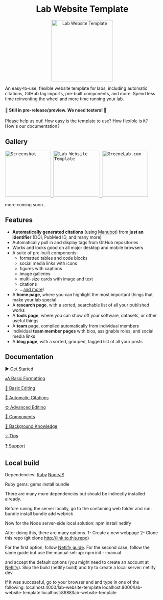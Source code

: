 <h1 align="center">Lab Website Template</h1>
<p align="center">
<img height="200" src="https://raw.githubusercontent.com/greenelab/lab-website-template/main/favicons/share-thumbnail.jpg?raw=true" alt="Lab Website Template">
</p>
An easy-to-use, flexible website template for labs, including automatic citations, GitHub tag imports, pre-built components, and more.
Spend less time reinventing the wheel and more time running your lab.

#### 🔔 Still in pre-release/preview. We need testers! 🔔

Please help us out!
How easy is the template to use?
How flexible is it?
How's our documentation?

## Gallery

<kbd>
  <a href="https://user-images.githubusercontent.com/8326331/112500343-acc58480-8d5e-11eb-9795-9592625872fc.png">
    <img src="https://user-images.githubusercontent.com/8326331/112500343-acc58480-8d5e-11eb-9795-9592625872fc.png" height="150px" alt="Screenshot" />
  </a>
</kbd>

<kbd>
  <a href="https://greenelab.github.io/lab-website-template/">
    <img src="https://raw.githubusercontent.com/greenelab/lab-website-template/main/favicons/share-thumbnail.jpg?raw=true" height="150px" alt="Lab Website Template" />
  </a>
</kbd>

<kbd>
  <a href="https://greenelab.com/">
    <img src="https://greenelab.com/favicons/share-thumbnail.jpg" height="150px" alt="GreeneLab.com" />
  </a>
</kbd>

more coming soon...

## Features

- **Automatically generated citations** (using [Manubot](https://manubot.org)) from **just an identifier** (DOI, PubMed ID, and many more)
- Automatically pull in and display tags from GitHub repositories
- Works and looks good on all major desktop and mobile browsers
- A suite of pre-built components:
  - formatted tables and code blocks
  - social media links with icons
  - figures with captions
  - image galleries
  - multi-size cards with image and text
  - citations
  - ...[and more](https://github.com/greenelab/lab-website-template/wiki/Components)!
- A **home page**, where you can highlight the most important things that make your lab special
- A **research page**, with a sorted, searchable list of all your published works
- A **tools page**, where you can show off your software, datasets, or other useful things
- A **team** page, compiled automatically from individual members
- Individual **team member pages** with bios, assignable roles, and social media links
- A **blog page**, with a sorted, grouped, tagged list of all your posts

## Documentation

[▶️ Get Started](https://github.com/greenelab/lab-website-template/wiki/Get-Started)

[🗚 Basic Formatting](https://github.com/greenelab/lab-website-template/wiki/Basic-Formatting)

[📝 Basic Editing](https://github.com/greenelab/lab-website-template/wiki/Basic-Editing)

[🤖 Automatic Citations](https://github.com/greenelab/lab-website-template/wiki/Automatic-Citations)

[⚙️ Advanced Editing](https://github.com/greenelab/lab-website-template/wiki/Advanced-Editing)

[🧱 Components](https://github.com/greenelab/lab-website-template/wiki/Components)

[🧠 Background Knowledge](https://github.com/greenelab/lab-website-template/wiki/Background-Knowledge)

[💡 Tips](https://github.com/greenelab/lab-website-template/wiki/Tips)

[❓ Support](https://github.com/greenelab/lab-website-template/wiki/Support)


## Local build

Dependencies:
  [Ruby](https://www.ruby-lang.org/pt/downloads/)
  [NodeJS](https://nodejs.org/en/)

Ruby gems:
  gems install bundle

There are many more dependencies but should be indirectly installed already.

Before runing the server locally, go to the containing web folder and run:
  bundle install
  bundle add webrick

Now for the Node server-side local solution:
  npm install netlify

After doing this, there are many options.
  1- Create a new webpage
  2- Clone this repo (git clone http://link.to.this.repo)

For the first option, follow [Netlify guide](https://docs.netlify.com/cli/get-started/). For the second case, follow the same guide but use the manual set-up:
  npm init --manual

and accept the default options (you might need to create an account at [Netlify](https://app.netlify.com)). Skip the build (netlify build) and try to create a local server:
  netlify dev

If it was succsseful, go to your browser and and type in one of the following:
  localhost:4000/lab-website-template
  localhost:8000/lab-website-template
  localhost:8888/lab-website-template